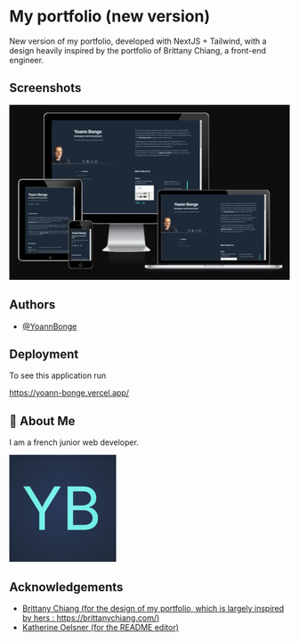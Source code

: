 
# My portfolio (new version)

New version of my portfolio, developed with NextJS + Tailwind, with a design heavily inspired by the portfolio of Brittany Chiang, a front-end engineer.


## Screenshots

![Responsive-Illustration](https://github.com/yoannBonge/Portfolio-Next/blob/main/public/portfolio-next-responsive.webp)



## Authors

- [@YoannBonge](https://www.github.com/yoannBonge)


## Deployment

To see this application run

https://yoann-bonge.vercel.app/


## 🚀 About Me
I am a french junior web developer.


![Logo](https://github.com/yoannBonge/Portfolio-Next/blob/main/public/icons/android-chrome-192x192.png)


## Acknowledgements

 - [Brittany Chiang (for the design of my portfolio, which is largely inspired by hers : https://brittanychiang.com/)](https://github.com/bchiang7)
 - [Katherine Oelsner (for the README editor)](https://github.com/octokatherine)
